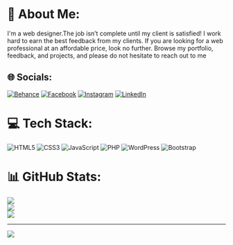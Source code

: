 # 💫 About Me:
I'm a web designer.The job isn’t complete until my client is satisfied! I work hard to earn the best feedback from my clients. If you are looking for a web professional at an affordable price, look no further. Browse my portfolio, feedback, and projects, and please do not hesitate to reach out to me


## 🌐 Socials:
[![Behance](https://img.shields.io/badge/Behance-1769ff?logo=behance&logoColor=white)](https://behance.net/shohagflow) [![Facebook](https://img.shields.io/badge/Facebook-%231877F2.svg?logo=Facebook&logoColor=white)](https://facebook.com/shohagflow) [![Instagram](https://img.shields.io/badge/Instagram-%23E4405F.svg?logo=Instagram&logoColor=white)](https://instagram.com/shohagflow) [![LinkedIn](https://img.shields.io/badge/LinkedIn-%230077B5.svg?logo=linkedin&logoColor=white)](https://linkedin.com/in/shohag4) 

# 💻 Tech Stack:
![HTML5](https://img.shields.io/badge/html5-%23E34F26.svg?style=for-the-badge&logo=html5&logoColor=white) ![CSS3](https://img.shields.io/badge/css3-%231572B6.svg?style=for-the-badge&logo=css3&logoColor=white) ![JavaScript](https://img.shields.io/badge/javascript-%23323330.svg?style=for-the-badge&logo=javascript&logoColor=%23F7DF1E) ![PHP](https://img.shields.io/badge/php-%23777BB4.svg?style=for-the-badge&logo=php&logoColor=white) ![WordPress](https://img.shields.io/badge/WordPress-%23117AC9.svg?style=for-the-badge&logo=WordPress&logoColor=white) ![Bootstrap](https://img.shields.io/badge/bootstrap-%238511FA.svg?style=for-the-badge&logo=bootstrap&logoColor=white)
# 📊 GitHub Stats:
![](https://github-readme-stats.vercel.app/api?username=shohagflow&theme=dark&hide_border=false&include_all_commits=false&count_private=false)<br/>
![](https://github-readme-streak-stats.herokuapp.com/?user=shohagflow&theme=dark&hide_border=false)<br/>
![](https://github-readme-stats.vercel.app/api/top-langs/?username=shohagflow&theme=dark&hide_border=false&include_all_commits=false&count_private=false&layout=compact)

---
[![](https://visitcount.itsvg.in/api?id=shohagflow&icon=0&color=0)](https://visitcount.itsvg.in)

<!-- Proudly created with GPRM ( https://gprm.itsvg.in ) -->
